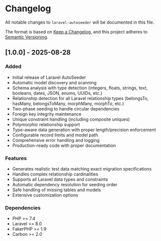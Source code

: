 # Changelog

All notable changes to `laravel-autoseeder` will be documented in this file.

The format is based on [Keep a Changelog](https://keepachangelog.com/en/1.0.0/),
and this project adheres to [Semantic Versioning](https://semver.org/spec/v2.0.0.html).

## [1.0.0] - 2025-08-28

### Added
- Initial release of Laravel AutoSeeder
- Automatic model discovery and scanning
- Schema analysis with type detection (integers, floats, strings, text, booleans, dates, JSON, enums, UUIDs, etc.)
- Relationship detection for all Laravel relationship types (belongsTo, hasMany, belongsToMany, morphMany, morphTo, etc.)
- Two-phase seeding to handle circular dependencies
- Foreign key integrity maintenance
- Unique constraint handling (including composite uniques)
- Polymorphic relationship support
- Type-aware data generation with proper length/precision enforcement
- Configurable record limits and model path
- Comprehensive error handling and logging
- Production-ready code with proper documentation

### Features
- Generates realistic test data matching exact migration specifications
- Handles complex relationship cardinalities
- Supports all Laravel data types and constraints
- Automatic dependency resolution for seeding order
- Safe handling of missing tables and models
- Extensive customization options

### Dependencies
- PHP >= 7.4
- Laravel >= 8.0
- FakerPHP >= 1.9
- Carbon >= 2.0

